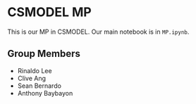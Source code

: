 # CSMODEL MP

This is our MP in CSMODEL. Our main notebook is in `MP.ipynb`.

## Group Members

* Rinaldo Lee
* Clive Ang
* Sean Bernardo
* Anthony Baybayon
